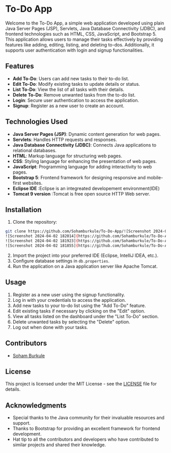 # To-Do App

Welcome to the To-Do App, a simple web application developed using plain Java Server Pages (JSP), Servlets, Java Database Connectivity (JDBC), and frontend technologies such as HTML, CSS, JavaScript, and Bootstrap 5. This application allows users to manage their tasks effectively by providing features like adding, editing, listing, and deleting to-dos. Additionally, it supports user authentication with login and signup functionalities.

## Features

- **Add To-Do**: Users can add new tasks to their to-do list.
- **Edit To-Do**: Modify existing tasks to update details or status.
- **List To-Do**: View the list of all tasks with their details.
- **Delete To-Do**: Remove unwanted tasks from the to-do list.
- **Login**: Secure user authentication to access the application.
- **Signup**: Register as a new user to create an account.

## Technologies Used

- **Java Server Pages (JSP)**: Dynamic content generation for web pages.
- **Servlets**: Handles HTTP requests and responses.
- **Java Database Connectivity (JDBC)**: Connects Java applications to relational databases.
- **HTML**: Markup language for structuring web pages.
- **CSS**: Styling language for enhancing the presentation of web pages.
- **JavaScript**: Programming language for adding interactivity to web pages.
- **Bootstrap 5**: Frontend framework for designing responsive and mobile-first websites.
- **Eclipse IDE** :Eclipse is an integreated developement environment(IDE)
- **Tomcat 9 version** :Tomcat is free open source HTTP Web server.

## Installation

1. Clone the repository:

```bash
git clone https://github.com/Sohamburkule/To-Do-App/![Screenshot 2024-04-02 182113](https://github.com/Sohamburkule/To-Do-App/assets/141569601/b613343e-5a9f-4fa0-9e7c-85938cac913e)
![Screenshot 2024-04-02 182014](https://github.com/Sohamburkule/To-Do-App/assets/141569601/949b3cfb-6521-4ad0-89da-ca3f67ffbbd5)
![Screenshot 2024-04-02 181923](https://github.com/Sohamburkule/To-Do-App/assets/141569601/c902d41a-fb3c-4d8b-912c-5579c7956d56)
![Screenshot 2024-04-02 181855](https://github.com/Sohamburkule/To-Do-App/assets/141569601/e9a8a504-9eac-4d86-9333-8e6bc694b517)

```

2. Import the project into your preferred IDE (Eclipse, IntelliJ IDEA, etc.).
3. Configure database settings in `db.properties`.
4. Run the application on a Java application server like Apache Tomcat.

## Usage

1. Register as a new user using the signup functionality.
2. Log in with your credentials to access the application.
3. Add new tasks to your to-do list using the "Add To-Do" feature.
4. Edit existing tasks if necessary by clicking on the "Edit" option.
5. View all tasks listed on the dashboard under the "List To-Do" section.
6. Delete unwanted tasks by selecting the "Delete" option.
7. Log out when done with your tasks.

## Contributors

- [Soham Burkule](https://github.com/Sohamburkule)

## License

This project is licensed under the MIT License - see the [LICENSE](LICENSE) file for details.

## Acknowledgments

- Special thanks to the Java community for their invaluable resources and support.
- Thanks to Bootstrap for providing an excellent framework for frontend development.
- Hat tip to all the contributors and developers who have contributed to similar projects and shared their knowledge.
